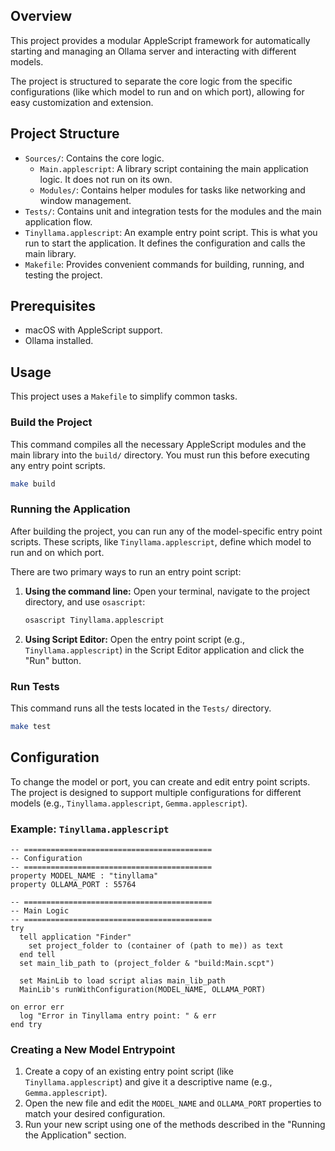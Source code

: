 ## Overview

This project provides a modular AppleScript framework for automatically starting and managing an Ollama server and interacting with different models.

The project is structured to separate the core logic from the specific configurations (like which model to run and on which port), allowing for easy customization and extension.

## Project Structure

- `Sources/`: Contains the core logic.
  - `Main.applescript`: A library script containing the main application logic. It does not run on its own.
  - `Modules/`: Contains helper modules for tasks like networking and window management.
- `Tests/`: Contains unit and integration tests for the modules and the main application flow.
- `Tinyllama.applescript`: An example entry point script. This is what you run to start the application. It defines the configuration and calls the main library.
- `Makefile`: Provides convenient commands for building, running, and testing the project.

## Prerequisites

- macOS with AppleScript support.
- Ollama installed.

## Usage

This project uses a `Makefile` to simplify common tasks.

### Build the Project

This command compiles all the necessary AppleScript modules and the main library into the `build/` directory. You must run this before executing any entry point scripts.

```bash
make build
```

### Running the Application

After building the project, you can run any of the model-specific entry point scripts. These scripts, like `Tinyllama.applescript`, define which model to run and on which port.

There are two primary ways to run an entry point script:

1.  **Using the command line:**
    Open your terminal, navigate to the project directory, and use `osascript`:
    ```bash
    osascript Tinyllama.applescript
    ```

2.  **Using Script Editor:**
    Open the entry point script (e.g., `Tinyllama.applescript`) in the Script Editor application and click the "Run" button.

### Run Tests

This command runs all the tests located in the `Tests/` directory.

```bash
make test
```

## Configuration

To change the model or port, you can create and edit entry point scripts. The project is designed to support multiple configurations for different models (e.g., `Tinyllama.applescript`, `Gemma.applescript`).

### Example: `Tinyllama.applescript`

```applescript
-- ==========================================
-- Configuration
-- ==========================================
property MODEL_NAME : "tinyllama"
property OLLAMA_PORT : 55764

-- ==========================================
-- Main Logic
-- ==========================================
try
  tell application "Finder"
    set project_folder to (container of (path to me)) as text
  end tell
  set main_lib_path to (project_folder & "build:Main.scpt")

  set MainLib to load script alias main_lib_path
  MainLib's runWithConfiguration(MODEL_NAME, OLLAMA_PORT)

on error err
  log "Error in Tinyllama entry point: " & err
end try
```

### Creating a New Model Entrypoint

1.  Create a copy of an existing entry point script (like `Tinyllama.applescript`) and give it a descriptive name (e.g., `Gemma.applescript`).
2.  Open the new file and edit the `MODEL_NAME` and `OLLAMA_PORT` properties to match your desired configuration.
3.  Run your new script using one of the methods described in the "Running the Application" section.
